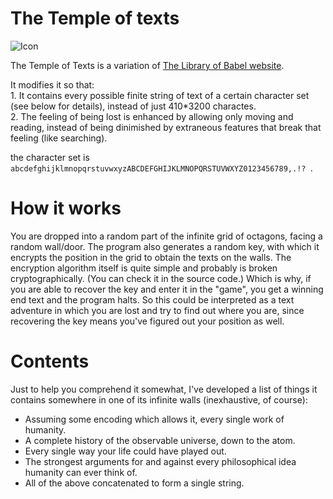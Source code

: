 # The Temple of texts

![Icon](icon.svg)

The Temple of Texts is a variation of [The Library of Babel website](https://en.wikipedia.org/wiki/The_Library_of_Babel_(website)).

It modifies it so that:   
    1. It contains every possible finite string of text of a certain character set (see below for details), instead of just 410*3200 charactes.   
    2. The feeling of being lost is enhanced by allowing only moving and reading, instead of being dinimished by extraneous features that break that feeling (like searching).   

the character set is `abcdefghijklmnopqrstuvwxyzABCDEFGHIJKLMNOPQRSTUVWXYZ0123456789,.!? `.

# How it works

You are dropped into a random part of the infinite grid of octagons, facing a random wall/door. 
The program also generates a random key, with which it encrypts the position in the grid to obtain the texts on the walls.
The encryption algorithm itself is quite simple and probably is broken cryptographically. (You can check it in the source code.)
Which is why, if you are able to recover the key and enter it in the "game", you get a winning end text and the program halts.
So this could be interpreted as a text adventure in which you are lost and try to find out where you are, 
since recovering the key means you've figured out your position as well.

# Contents

Just to help you comprehend it somewhat, I've developed a list of things it contains somewhere in one of its infinite walls (inexhaustive, of course):

- Assuming some encoding which allows it, every single work of humanity.
- A complete history of the observable universe, down to the atom.
- Every single way your life could have played out.
- The strongest arguments for and against every philosophical idea humanity can ever think of.
- All of the above concatenated to form a single string.
